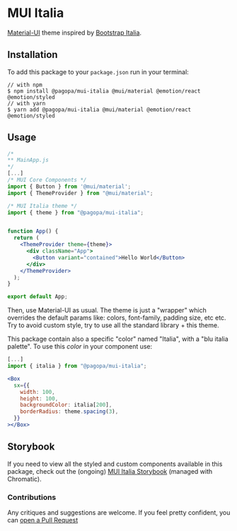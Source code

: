 # MUI Italia

[Material-UI](https://mui.com/core/) theme inspired by [Bootstrap Italia](https://italia.github.io/bootstrap-italia/).

## Installation
To add this package to your `package.json` run in your terminal:
```console
// with npm
$ npm install @pagopa/mui-italia @mui/material @emotion/react @emotion/styled
// with yarn
$ yarn add @pagopa/mui-italia @mui/material @emotion/react @emotion/styled
```

## Usage

```jsx
/*
** MainApp.js
*/
[...]
/* MUI Core Components */
import { Button } from '@mui/material';
import { ThemeProvider } from "@mui/material";

/* MUI Italia theme */
import { theme } from "@pagopa/mui-italia";


function App() {
  return (
    <ThemeProvider theme={theme}>
      <div className="App">
        <Button variant="contained">Hello World</Button>
      </div>
    </ThemeProvider>
  );
}

export default App;

```

Then, use Material-UI as usual. The theme is just a "wrapper" which overrides the default params like: colors, font-family, padding size, etc etc.
Try to avoid custom style, try to use all the standard library + this theme.

This package contain also a specific "color" named "Italia", with a "blu italia palette". 
To use this _color_ in your component use:

```jsx
[...]
import { italia } from "@pagopa/mui-italia";

<Box
  sx={{
    width: 100,
    height: 100,
    backgroundColor: italia[200],
    borderRadius: theme.spacing(3),
  }}
></Box>
```

## Storybook
If you need to view all the styled and custom components available in this package, check out the (ongoing) [MUI Italia Storybook](https://main--633c31eff9fe385398ada426.chromatic.com/) (managed with Chromatic).


### Contributions
Any critiques and suggestions are welcome. If you feel pretty confident, you can [open a Pull Request](https://github.com/pagopa/mui-italia/pulls)
